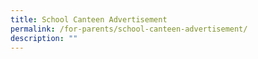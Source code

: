 ```yaml
---
title: School Canteen Advertisement
permalink: /for-parents/school-canteen-advertisement/
description: ""
---
```

